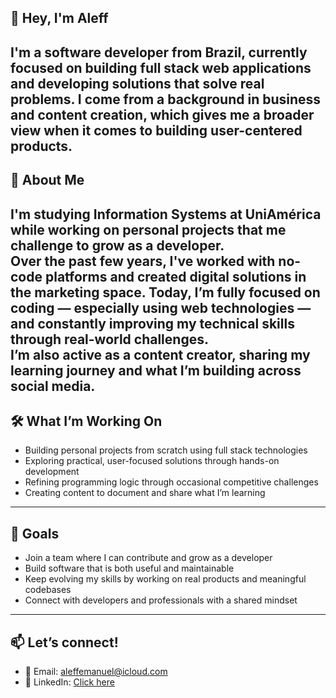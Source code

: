## 👋 Hey, I'm Aleff

I'm a software developer from Brazil, currently focused on building full stack web applications and developing solutions that solve real problems. I come from a background in business and content creation, which gives me a broader view when it comes to building user-centered products.
---
## 🌱 About Me

I'm studying Information Systems at UniAmérica while working on personal projects that me challenge to grow as a developer.  
Over the past few years, I've worked with no-code platforms and created digital solutions in the marketing space. Today, I’m fully focused on coding — especially using web technologies — and constantly improving my technical skills through real-world challenges.  
I’m also active as a content creator, sharing my learning journey and what I’m building across social media.  
---
## 🛠️ What I’m Working On

- Building personal projects from scratch using full stack technologies  
- Exploring practical, user-focused solutions through hands-on development  
- Refining programming logic through occasional competitive challenges  
- Creating content to document and share what I’m learning  
---
## 🎯 Goals

- Join a team where I can contribute and grow as a developer  
- Build software that is both useful and maintainable  
- Keep evolving my skills by working on real products and meaningful codebases  
- Connect with developers and professionals with a shared mindset  
---
## 📫 Let’s connect!

- 📧 Email: aleffemanuel@icloud.com  
- 🔗 LinkedIn: [Click here](https://www.linkedin.com/in/SEU-LINK-AQUI)
